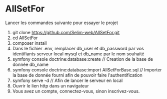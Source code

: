 # AllSetFor

Lancer les commandes suivante pour essayer le projet 
1. git clone https://github.com/Selim-web/AllSetFor.git 
2. cd AllSetFor
3. composer install 
4. Dans le fichier .env, remplacer db_user et db_password par vos identifiants serveur local mysql et db_name par le nom souhaité 
5. symfony console doctrine:database:create // Creation de la base de donnée db_name
6. symfony console doctrine:database:import AllSetForBase.sql // Importer la base de donnée fourni afin de pouvoir faire l'authentification 
7. symfony serve -d // Afin de lancer le serveur en local 
8. Ouvrir le lien http dans un navigateur 
9. Vous avez un compte, connectez-vous, sinon inscrivez-vous. 
